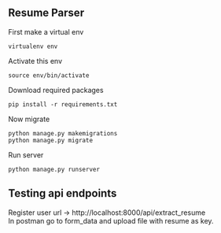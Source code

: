 ## Resume Parser 
First make a virtual env  
```
virtualenv env
```
Activate this env 
```
source env/bin/activate
```
Download required packages 
```
pip install -r requirements.txt
```
Now migrate  
```
python manage.py makemigrations
python manage.py migrate
```
Run server
```
python manage.py runserver
```
## Testing api endpoints 
Register user 
url -> http://localhost:8000/api/extract_resume  
In postman go to form_data and upload file with resume as key.

